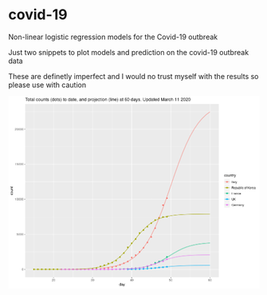 # covid-19
Non-linear logistic regression models for the Covid-19 outbreak

Just two snippets to plot models and prediction on the covid-19 outbreak data

These are definetly imperfect and I would no trust myself with the results so please use with caution


![alt text](https://github.com/artoo-git/covid-19/blob/master/images/Rplot06.png)
